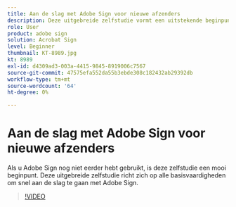 ```yaml
---
title: Aan de slag met Adobe Sign voor nieuwe afzenders
description: Deze uitgebreide zelfstudie vormt een uitstekende beginpunt voor nieuwe afzenders in Adobe Sign
role: User
product: adobe sign
solution: Acrobat Sign
level: Beginner
thumbnail: KT-8989.jpg
kt: 8989
exl-id: d4309ad3-003a-4415-9845-8919006c7567
source-git-commit: 47575efa552da55b3ebde308c182432ab29392db
workflow-type: tm+mt
source-wordcount: '64'
ht-degree: 0%

---
```


# Aan de slag met Adobe Sign voor nieuwe afzenders

Als u Adobe Sign nog niet eerder hebt gebruikt, is deze zelfstudie een mooi beginpunt. Deze uitgebreide zelfstudie richt zich op alle basisvaardigheden om snel aan de slag te gaan met Adobe Sign.

>[!VIDEO](https://video.tv.adobe.com/v/337151?hidetitle=true)
